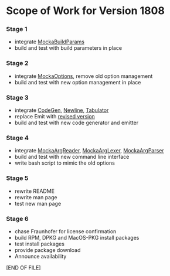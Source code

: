 # Scope of Work for Version 1808

### Stage 1
* integrate [MockaBuildParams](src/MockaBuildParams.def)
* build and test with build parameters in place

### Stage 2
* integrate [MockaOptions](src/MockaOptions.def), remove old option management
* build and test with new option management in place

### Stage 3
* integrate [CodeGen](src/CodeGen.def), [Newline](src/Newline.def), [Tabulator](src/Tabulator.def)
* replace Emit with [revised version](src/Emit.mod)
* build and test with new code generator and emitter

### Stage 4
* integrate [MockaArgReader](src/MockaArgReader.def), 
[MockaArgLexer](src/MockaArgLexer.def), [MockaArgParser](src/MockaArgParser.def)
* build and test with new command line interface
* write bash script to mimic the old options

### Stage 5
* rewrite README
* rewrite man page
* test new man page

### Stage 6
* chase Fraunhofer for license confirmation
* build RPM, DPKG and MacOS-PKG install packages
* test install packages
* provide package download
* Announce availability

\[END OF FILE\]
